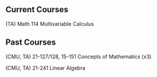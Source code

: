 ## Current Courses

(TA) Math 114 Multivariable Calculus

## Past Courses

(CMU, TA) 21-127/128, 15-151 Concepts of Mathematics (x3)

(CMU, TA) 21-241 Linear Algebra
